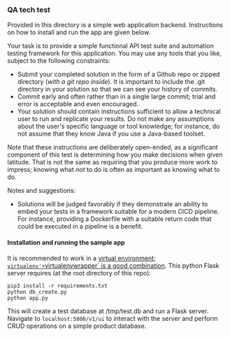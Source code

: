 ### QA tech test

Provided in this directory is a simple web application backend.  Instructions on how to install and run the app are given below.

Your task is to provide a simple functional API test suite and automation testing framework for this application.  You may use any tools that you like, subject to the following constraints:

* Submit your completed solution in the form of a Github repo or zipped directory (_with a git repo inside_).  It is important to include the .git directory in your solution so that we can see your history of commits.
* Commit early and often rather than in a single large commit;  trial and error is acceptable and even encouraged.
* Your solution should contain instructions sufficient to allow a technical user to run and replicate your results.  Do not make any assumptions about the user's specific language or tool knowledge;  for instance, do not assume that they know Java if you use a Java-based toolset.  

Note that these instructions are deliberately open-ended, as a significant component of this test is determining how you make decisions when given latitude. That is not the same as requiring that you produce more work to impress;  knowing what _not_ to do is often as important as knowing what to do.

Notes and suggestions:
* Solutions will be judged favorably if they demonstrate an ability to embed your tests in a framework suitable for a modern CICD pipeline.  For instance, providing a Dockerfile with a suitable return code that could be executed in a pipeline is a benefit.


#### Installation and running the sample app

It is recommended to work in a [virtual environment; `virtualenv'+`virtualenvwrapper` is a good combination](https://virtualenvwrapper.readthedocs.io/en/latest/).  This python Flask server requires (at the root directory of this repo):

    pip3 install -r requirements.txt
    python db_create.py
    python app.py

This will create a test database at /tmp/test.db and run a Flask server.  Navigate to `localhost:5000/v1/ui` to interact with the server and perform CRUD operations on a simple product database.
